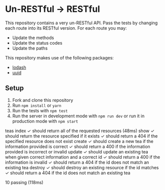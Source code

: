 # Un-RESTful -> RESTful

This repository contains a very un-RESTful API. Pass the tests by changing each route into its RESTful version. For each route you may:

- Update the methods
- Update the status codes
- Update the paths

This repository makes use of the following packages:

- [lodash](https://lodash.com)
- [uuid](https://www.npmjs.com/package/uuid)

## Setup

1. Fork and clone this repository
1. Run `npm install` or `yarn`
1. Run the tests with `npm test`
1. Run the server in development mode with `npm run dev` or run it in production mode with `npm start`

teas
   index
     ✓ should return all of the requested resources (48ms)
   show
     ✓ should return the resource specified if it exists
     ✓ should return a 404 if the specified resource does not exist
   create
     ✓ should create a new tea if the information provided is correct
     ✓ should return a 400 if the information provided is incorrect or invalid
   update
     ✓ should update an existing tea when given correct information and a correct id
     ✓ should return a 400 if the information is invalid
     ✓ should return a 404 if the id does not match an existing tea
   destroy
     ✓ should destroy an existing resource if the id matches
     ✓ should return a 404 if the id does not match an existing tea


 10 passing (118ms)
